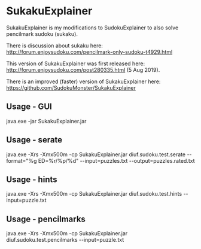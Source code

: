 # SukakuExplainer

SukakuExplainer is my modifications to SudokuExplainer to also solve pencilmark sudoku (sukaku).

There is discussion about sukaku here: http://forum.enjoysudoku.com/pencilmark-only-sudoku-t4929.html

This version of SukakuExplainer was first released here: http://forum.enjoysudoku.com/post280335.html (5 Aug 2019).

There is an improved (faster) version of SukakuExplainer here: https://github.com/SudokuMonster/SukakuExplainer

## Usage - GUI

  java.exe -jar SukakuExplainer.jar

## Usage - serate

 java.exe -Xrs -Xmx500m -cp SukakuExplainer.jar diuf.sudoku.test.serate --format="%g ED=%r/%p/%d" --input=puzzles.txt --output=puzzles.rated.txt

## Usage - hints

  java.exe -Xrs -Xmx500m -cp SukakuExplainer.jar diuf.sudoku.test.hints --input=puzzle.txt

## Usage - pencilmarks

  java.exe -Xrs -Xmx500m -cp SukakuExplainer.jar diuf.sudoku.test.pencilmarks --input=puzzle.txt

